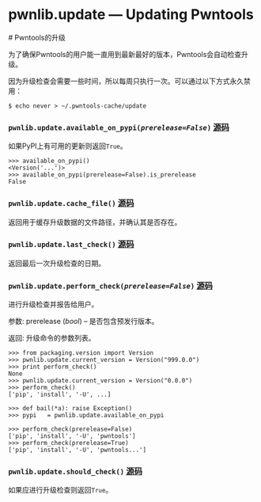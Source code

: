 # pwnlib.update — Updating Pwntools

\# Pwntools的升级

为了确保Pwntools的用户能一直用到最新最好的版本，Pwntools会自动检查升级。

因为升级检查会需要一些时间，所以每周只执行一次。可以通过以下方式永久禁用：

`$ echo never > ~/.pwntools-cache/update`

### `pwnlib.update.available_on_pypi(`*`prerelease=False`*`)` [源码](https://github.com/Gallopsled/pwntools/blob/67473560c7/pwnlib/update.py#L39-54)

如果PyPI上有可用的更新则返回`True`。

```shell
>>> available_on_pypi() 
<Version('...')>
>>> available_on_pypi(prerelease=False).is_prerelease
False
```

### `pwnlib.update.cache_file()` [源码](https://github.com/Gallopsled/pwntools/blob/67473560c7/pwnlib/update.py#L56-71)

返回用于缓存升级数据的文件路径，并确认其是否存在。

### `pwnlib.update.last_check()` [源码](https://github.com/Gallopsled/pwntools/blob/67473560c7/pwnlib/update.py#L73-80)

返回最后一次升级检查的日期。

### `pwnlib.update.perform_check(`*`prerelease=False`*`)` [源码](https://github.com/Gallopsled/pwntools/blob/67473560c7/pwnlib/update.py#L94-156)

进行升级检查并报告给用户。

参数:	prerelease (*bool*) – 是否包含预发行版本。

返回:	升级命令的参数列表。

```shell
>>> from packaging.version import Version
>>> pwnlib.update.current_version = Version("999.0.0")
>>> print perform_check()
None
>>> pwnlib.update.current_version = Version("0.0.0")
>>> perform_check() 
['pip', 'install', '-U', ...]
```

```shel
>>> def bail(*a): raise Exception()
>>> pypi   = pwnlib.update.available_on_pypi
```

```shell
>>> perform_check(prerelease=False)
['pip', 'install', '-U', 'pwntools']
>>> perform_check(prerelease=True)  
['pip', 'install', '-U', 'pwntools...']
```

### `pwnlib.update.should_check()` [源码](https://github.com/Gallopsled/pwntools/blob/67473560c7/pwnlib/update.py#L82-92)

如果应进行升级检查则返回`True`。
